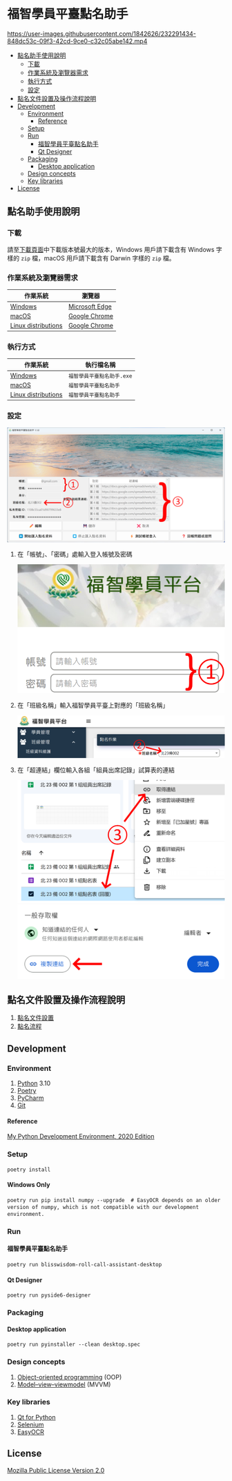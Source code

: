 # 福智學員平臺點名助手

https://user-images.githubusercontent.com/1842626/232291434-848dc53c-09f3-42cd-9ce0-c32c05abe142.mp4

* [點名助手使用說明](#點名助手使用說明)
  + [下載](#下載)
  + [作業系統及瀏覽器需求](#作業系統及瀏覽器需求)
  + [執行方式](#執行方式)
  + [設定](#設定)
* [點名文件設置及操作流程說明](#點名文件設置及操作流程說明)
* [Development](#development)
  + [Environment](#environment)
    - [Reference](#reference)
  + [Setup](#setup)
  + [Run](#run)
    - [福智學員平臺點名助手](#福智學員平臺點名助手-1)
    - [Qt Designer](#qt-designer)
  + [Packaging](#packaging)
    - [Desktop application](#desktop-application)
  + [Design concepts](#design-concepts)
  + [Key libraries](#key-libraries)
* [License](#license)

## 點名助手使用說明

### 下載

請至[下載頁面](https://github.com/changyuheng/blisswisdom-roll-call-assistant/releases)中下載版本號最大的版本，Windows 用戶請下載含有 Windows 字樣的 `zip` 檔，macOS 用戶請下載含有 Darwin 字樣的 `zip` 檔。

### 作業系統及瀏覽器需求

| 作業系統                                                                | 瀏覽器                                           |
| ----------------------------------------------------------------------- | ------------------------------------------------ |
| [Windows](https://www.microsoft.com/windows/)                           | [Microsoft Edge](https://www.microsoft.com/edge) |
| [macOS](https://www.apple.com/macos/)                                   | [Google Chrome](https://www.google.com/chrome/)  |
| [Linux distributions](https://en.wikipedia.org/wiki/Linux_distribution) | [Google Chrome](https://www.google.com/chrome/)  |

### 執行方式

| 作業系統                                                                | 執行檔名稱                 |
| ----------------------------------------------------------------------- | -------------------------- |
| [Windows](https://www.microsoft.com/windows/)                           | `福智學員平臺點名助手.exe` |
| [macOS](https://www.apple.com/macos/)                                   | `福智學員平臺點名助手`     |
| [Linux distributions](https://en.wikipedia.org/wiki/Linux_distribution) | `福智學員平臺點名助手`     |

### 設定

![](docs/config-1.png)

1. 在「帳號」、「密碼」處輸入登入帳號及密碼

   ![](docs/config-2.png)

2. 在「班級名稱」輸入福智學員平臺上對應的「班級名稱」

   ![](docs/config-3.png)

3. 在「超連結」欄位輸入各組「組員出席記錄」試算表的連結

   ![](docs/config-4.png)
   ![](docs/config-5.png)

## 點名文件設置及操作流程說明

1. [點名文件設置](docs/點名文件設置.md)
2. [點名流程](docs/點名流程.md)

## Development

### Environment

1. [Python](https://www.python.org/) 3.10
2. [Poetry](https://python-poetry.org/)
3. [PyCharm](https://www.jetbrains.com/pycharm/)
4. [Git](https://git-scm.com/)

#### Reference

[My Python Development Environment, 2020 Edition](https://jacobian.org/2019/nov/11/python-environment-2020/)

### Setup

```
poetry install
```

#### Windows Only

```
poetry run pip install numpy --upgrade  # EasyOCR depends on an older version of numpy, which is not compatible with our development environment.
```

### Run

#### 福智學員平臺點名助手

```
poetry run blisswisdom-roll-call-assistant-desktop
```

#### Qt Designer

```
poetry run pyside6-designer
```

### Packaging

#### Desktop application

```
poetry run pyinstaller --clean desktop.spec
```

### Design concepts

1. [Object-oriented programming](https://en.wikipedia.org/wiki/Object-oriented_programming) (OOP)
2. [Model–view–viewmodel](https://en.wikipedia.org/wiki/Model%E2%80%93view%E2%80%93viewmodel) (MVVM)

### Key libraries

1. [Qt for Python](https://www.qt.io/qt-for-python)
2. [Selenium](https://www.selenium.dev/)
3. [EasyOCR](https://github.com/JaidedAI/EasyOCR)

## License

[Mozilla Public License Version 2.0](https://www.mozilla.org/en-US/MPL/2.0/)
